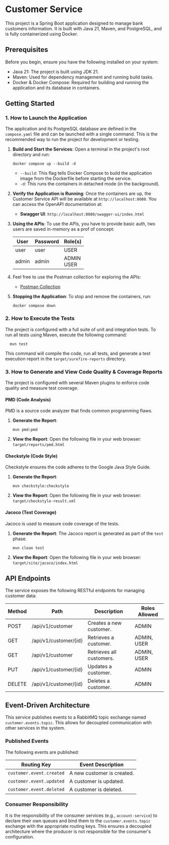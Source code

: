 # Customer Service

This project is a Spring Boot application designed to manage bank customers information. It is built with Java 21,
Maven, and PostgreSQL, and is fully containerized using Docker.

## Prerequisites

Before you begin, ensure you have the following installed on your system:

* Java 21: The project is built using JDK 21.
* Maven: Used for dependency management and running build tasks.
* Docker & Docker Compose: Required for building and running the application and its database in containers.

## Getting Started

### 1. How to Launch the Application

The application and its PostgreSQL database are defined in the `compose.yaml` file and can be launched with a single
command. This is the recommended way to run the project for development or testing.

1. **Build and Start the Services**: Open a terminal in the project's root directory and run:
   ```shell
   docker compose up --build -d
   ```
    * `--build`: This flag tells Docker Compose to build the application image from the Dockerfile before starting the
      service.
    * `-d`: This runs the containers in detached mode (in the background).

2. **Verify the Application is Running**: Once the containers are up, the Customer Service API will be available at
   `http://localhost:8080`. You can access the OpenAPI documentation at:
    * **Swagger UI**: `http://localhost:8080/swagger-ui/index.html`

3. **Using the APIs**: To use the APIs, you have to provide basic auth, two users are saved in-memory as a prof of
   concept:

   | User  | Password | Role(s)        |
   |-------|----------|----------------|
   | user  | user     | USER           |
   | admin | admin    | ADMIN<br/>USER |

4. Feel free to use the Postman collection for exploring the APIs:
    * [Postman Collection](Customer%20Service.postman_collection.json)

5. **Stopping the Application**: To stop and remove the containers, run:
   ```shell
   docker compose down
   ```

### 2. How to Execute the Tests

The project is configured with a full suite of unit and integration tests. To run all tests using Maven, execute the
following command:

```shell 
  mvn test
```

This command will compile the code, run all tests, and generate a test execution report in the `target/surefire-reports`
directory.

### 3. How to Generate and View Code Quality & Coverage Reports

The project is configured with several Maven plugins to enforce code quality and measure test coverage.

#### PMD (Code Analysis)

PMD is a source code analyzer that finds common programming flaws.

1. **Generate the Report**:
   ```shell
   mvn pmd:pmd
   ```
2. **View the Report**: Open the following file in your web browser:
   `target/reports/pmd.html`

#### Checkstyle (Code Style)

Checkstyle ensures the code adheres to the Google Java Style Guide.

1. **Generate the Report**:
   ```shell
   mvn checkstyle:checkstyle
   ```
2. **View the Report**: Open the following file in your web browser:
   `target/checkstyle-result.xml`

#### Jacoco (Test Coverage)

Jacoco is used to measure code coverage of the tests.

1. **Generate the Report**: The Jacoco report is generated as part of the `test` phase.
   ```shell
   mvn clean test
   ```
2. **View the Report**: Open the following file in your web browser:
   `target/site/jacoco/index.html`

## API Endpoints

The service exposes the following RESTful endpoints for managing customer data:

| Method | Path                  | Description              | Roles Allowed |
|--------|-----------------------|--------------------------|---------------|
| POST   | /api/v1/customer      | Creates a new customer.  | ADMIN         |
| GET    | /api/v1/customer/{id} | Retrieves a customer.    | ADMIN, USER   |
| GET    | /api/v1/customer      | Retrieves all customers. | ADMIN, USER   |
| PUT    | /api/v1/customer/{id} | Updates a customer.      | ADMIN         |
| DELETE | /api/v1/customer/{id} | Deletes a customer.      | ADMIN         |

## Event-Driven Architecture

This service publishes events to a RabbitMQ topic exchange named `customer.events.topic`. This allows for decoupled
communication with other services in the system.

### Published Events

The following events are published:

| Routing Key              | Event Description          |
|--------------------------|----------------------------|
| `customer.event.created` | A new customer is created. |
| `customer.event.updated` | A customer is updated.     |
| `customer.event.deleted` | A customer is deleted.     |

### Consumer Responsibility

It is the responsibility of the consumer services (e.g., `account-service`) to declare their own queues and bind them to
the `customer.events.topic` exchange with the appropriate routing keys. This ensures a decoupled architecture where the
producer is not responsible for the consumer's configuration.
